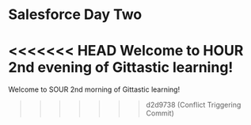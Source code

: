 # Salesforce Day Two

<<<<<<< HEAD
Welcome to HOUR 2nd evening of Gittastic learning!
=======
Welcome to SOUR 2nd morning of Gittastic learning!
>>>>>>> d2d9738 (Conflict Triggering Commit)
